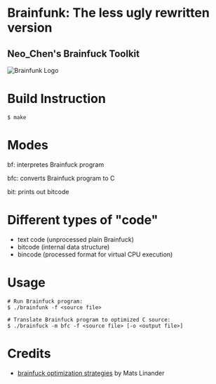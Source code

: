 # Brainfunk: The less ugly rewritten version

## Neo_Chen's Brainfuck Toolkit

![Brainfunk Logo](https://gitlab.com/Neo_Chen/Brainfunk/raw/master/Logo/Logo256px.png "Yes, this is the logo")

# Build Instruction
```
$ make
```
# Modes

bf: interpretes Brainfuck program

bfc: converts Brainfuck program to C

bit: prints out bitcode

# Different types of "code"

* text code (unprocessed plain Brainfuck)
* bitcode (internal data structure)
* bincode (processed format for virtual CPU execution)

# Usage
```
# Run Brainfuck program:
$ ./brainfunk -f <source file>

# Translate Brainfuck program to optimized C source:
$ ./brainfuck -m bfc -f <source file> [-o <output file>]
```
# Credits

* [brainfuck optimization strategies](http://calmerthanyouare.org/2015/01/07/optimizing-brainfuck.html) by Mats Linander
